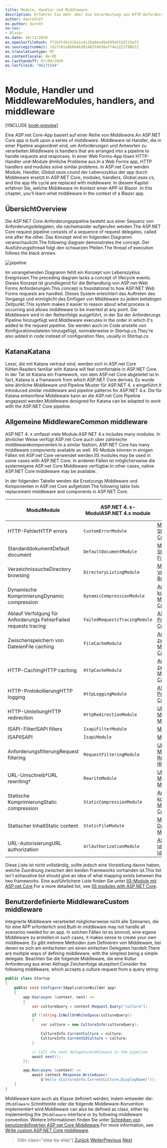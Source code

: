 ```yaml
---
title: Module, Handler und Middleware
description: Erfahren Sie mehr über die Verarbeitung von HTTP-Anforderungen mit Modulen, Handlern und Middleware.
author: danroth27
ms.author: daroth
no-loc:
- Blazor
ms.date: 10/11/2019
ms.openlocfilehash: ff2b3fd41316a1c8c20a0eed9a585e5fd2733af3
ms.sourcegitcommit: cb27c01a8b0b4630148374638aff4e2221f90b22
ms.translationtype: MT
ms.contentlocale: de-DE
ms.lasthandoff: 07/09/2020
ms.locfileid: "86173184"
---
```

# <a name="modules-handlers-and-middleware"></a><span data-ttu-id="811fa-103">Module, Handler und Middleware</span><span class="sxs-lookup"><span data-stu-id="811fa-103">Modules, handlers, and middleware</span></span>

[!INCLUDE [book-preview](../../../includes/book-preview.md)]

<span data-ttu-id="811fa-104">Eine ASP.net Core-App basiert auf einer Reihe von *Middleware*.</span><span class="sxs-lookup"><span data-stu-id="811fa-104">An ASP.NET Core app is built upon a series of *middleware*.</span></span> <span data-ttu-id="811fa-105">Middleware ist Handler, die in einer Pipeline angeordnet sind, um Anforderungen und Antworten zu verarbeiten.</span><span class="sxs-lookup"><span data-stu-id="811fa-105">Middleware is handlers that are arranged into a pipeline to handle requests and responses.</span></span> <span data-ttu-id="811fa-106">In einer Web Forms-App lösen HTTP-Handler und-Module ähnliche Probleme aus.</span><span class="sxs-lookup"><span data-stu-id="811fa-106">In a Web Forms app, HTTP handlers and modules solve similar problems.</span></span> <span data-ttu-id="811fa-107">In ASP.net Core werden Module, Handler, *Global.asax.cs*und der Lebenszyklus der app durch Middleware ersetzt.</span><span class="sxs-lookup"><span data-stu-id="811fa-107">In ASP.NET Core, modules, handlers, *Global.asax.cs*, and the app life cycle are replaced with middleware.</span></span> <span data-ttu-id="811fa-108">In diesem Kapitel erfahren Sie, welche Middleware im Kontext einer-APP ist Blazor .</span><span class="sxs-lookup"><span data-stu-id="811fa-108">In this chapter, you'll learn what middleware in the context of a Blazor app.</span></span>

## <a name="overview"></a><span data-ttu-id="811fa-109">Übersicht</span><span class="sxs-lookup"><span data-stu-id="811fa-109">Overview</span></span>

<span data-ttu-id="811fa-110">Die ASP.NET Core-Anforderungspipeline besteht aus einer Sequenz von Anforderungsdelegaten, die nacheinander aufgerufen werden.</span><span class="sxs-lookup"><span data-stu-id="811fa-110">The ASP.NET Core request pipeline consists of a sequence of request delegates, called one after the other.</span></span> <span data-ttu-id="811fa-111">Das Konzept wird im folgenden Diagramm veranschaulicht.</span><span class="sxs-lookup"><span data-stu-id="811fa-111">The following diagram demonstrates the concept.</span></span> <span data-ttu-id="811fa-112">Der Ausführungsthread folgt den schwarzen Pfeilen.</span><span class="sxs-lookup"><span data-stu-id="811fa-112">The thread of execution follows the black arrows.</span></span>

![pipeline](media/middleware/request-delegate-pipeline.png)

<span data-ttu-id="811fa-114">Im vorangehenden Diagramm fehlt ein Konzept von Lebenszyklus Ereignissen.</span><span class="sxs-lookup"><span data-stu-id="811fa-114">The preceding diagram lacks a concept of lifecycle events.</span></span> <span data-ttu-id="811fa-115">Dieses Konzept ist grundlegend für die Behandlung von ASP.net-Web Forms Anforderungen.</span><span class="sxs-lookup"><span data-stu-id="811fa-115">This concept is foundational to how ASP.NET Web Forms requests are handled.</span></span> <span data-ttu-id="811fa-116">Dieses System erleichtert das Auftreten des Vorgangs und ermöglicht das Einfügen von Middleware zu jedem beliebigen Zeitpunkt.</span><span class="sxs-lookup"><span data-stu-id="811fa-116">This system makes it easier to reason about what process is occurring and allows middleware to be inserted at any point.</span></span> <span data-ttu-id="811fa-117">Die Middleware wird in der Reihenfolge ausgeführt, in der Sie der Anforderungs Pipeline hinzugefügt wird.</span><span class="sxs-lookup"><span data-stu-id="811fa-117">Middleware executes in the order in which it's added to the request pipeline.</span></span> <span data-ttu-id="811fa-118">Sie werden auch im Code anstelle von Konfigurationsdateien hinzugefügt, normalerweise in *Startup.cs*.</span><span class="sxs-lookup"><span data-stu-id="811fa-118">They're also added in code instead of configuration files, usually in *Startup.cs*.</span></span>

## <a name="katana"></a><span data-ttu-id="811fa-119">Katana</span><span class="sxs-lookup"><span data-stu-id="811fa-119">Katana</span></span>

<span data-ttu-id="811fa-120">Leser, die mit Katana vertraut sind, werden sich in ASP.net Core fühlen.</span><span class="sxs-lookup"><span data-stu-id="811fa-120">Readers familiar with Katana will feel comfortable in ASP.NET Core.</span></span> <span data-ttu-id="811fa-121">In der Tat ist Katana ein Framework, von dem ASP.net Core abgeleitet ist.</span><span class="sxs-lookup"><span data-stu-id="811fa-121">In fact, Katana is a framework from which ASP.NET Core derives.</span></span> <span data-ttu-id="811fa-122">Es wurde eine ähnliche Middleware und Pipeline Muster für ASP.NET 4. x eingeführt.</span><span class="sxs-lookup"><span data-stu-id="811fa-122">It introduced similar middleware and pipeline patterns for ASP.NET 4.x.</span></span> <span data-ttu-id="811fa-123">Die für Katana entworfene Middleware kann an die ASP.net Core Pipeline angepasst werden.</span><span class="sxs-lookup"><span data-stu-id="811fa-123">Middleware designed for Katana can be adapted to work with the ASP.NET Core pipeline.</span></span>

## <a name="common-middleware"></a><span data-ttu-id="811fa-124">Allgemeine Middleware</span><span class="sxs-lookup"><span data-stu-id="811fa-124">Common middleware</span></span>

<span data-ttu-id="811fa-125">ASP.NET 4. x umfasst viele Module.</span><span class="sxs-lookup"><span data-stu-id="811fa-125">ASP.NET 4.x includes many modules.</span></span> <span data-ttu-id="811fa-126">In ähnlicher Weise verfügt ASP.net Core auch über zahlreiche middlewarekomponenten.</span><span class="sxs-lookup"><span data-stu-id="811fa-126">In a similar fashion, ASP.NET Core has many middleware components available as well.</span></span> <span data-ttu-id="811fa-127">IIS-Module können in einigen Fällen mit ASP.net Core verwendet werden.</span><span class="sxs-lookup"><span data-stu-id="811fa-127">IIS modules may be used in some cases with ASP.NET Core.</span></span> <span data-ttu-id="811fa-128">In anderen Fällen ist möglicherweise die systemeigene ASP.net Core Middleware verfügbar.</span><span class="sxs-lookup"><span data-stu-id="811fa-128">In other cases, native ASP.NET Core middleware may be available.</span></span>

<span data-ttu-id="811fa-129">In der folgenden Tabelle werden die Ersetzungs Middleware und Komponenten in ASP.net Core aufgelistet.</span><span class="sxs-lookup"><span data-stu-id="811fa-129">The following table lists replacement middleware and components in ASP.NET Core.</span></span>

|<span data-ttu-id="811fa-130">Modul</span><span class="sxs-lookup"><span data-stu-id="811fa-130">Module</span></span>                 |<span data-ttu-id="811fa-131">ASP.NET 4. x-Modul</span><span class="sxs-lookup"><span data-stu-id="811fa-131">ASP.NET 4.x module</span></span>           |<span data-ttu-id="811fa-132">ASP.net Core Option</span><span class="sxs-lookup"><span data-stu-id="811fa-132">ASP.NET Core option</span></span>|
|-----------------------|-----------------------------|-------------------|
|<span data-ttu-id="811fa-133">HTTP-Fehler</span><span class="sxs-lookup"><span data-stu-id="811fa-133">HTTP errors</span></span>            |`CustomErrorModule`          |[<span data-ttu-id="811fa-134">Middleware für Statuscodeseiten</span><span class="sxs-lookup"><span data-stu-id="811fa-134">Status Code Pages Middleware</span></span>](/aspnet/core/fundamentals/error-handling#usestatuscodepages)|
|<span data-ttu-id="811fa-135">Standarddokument</span><span class="sxs-lookup"><span data-stu-id="811fa-135">Default document</span></span>       |`DefaultDocumentModule`      |[<span data-ttu-id="811fa-136">Middleware für Standarddateien</span><span class="sxs-lookup"><span data-stu-id="811fa-136">Default Files Middleware</span></span>](/aspnet/core/fundamentals/static-files#serve-a-default-document)|
|<span data-ttu-id="811fa-137">Verzeichnissuche</span><span class="sxs-lookup"><span data-stu-id="811fa-137">Directory browsing</span></span>     |`DirectoryListingModule`     |[<span data-ttu-id="811fa-138">Middleware für Verzeichnissuche</span><span class="sxs-lookup"><span data-stu-id="811fa-138">Directory Browsing Middleware</span></span>](/aspnet/core/fundamentals/static-files#enable-directory-browsing)|
|<span data-ttu-id="811fa-139">Dynamische Komprimierung</span><span class="sxs-lookup"><span data-stu-id="811fa-139">Dynamic compression</span></span>    |`DynamicCompressionModule`   |[<span data-ttu-id="811fa-140">Antworten komprimierende Middleware</span><span class="sxs-lookup"><span data-stu-id="811fa-140">Response Compression Middleware</span></span>](/aspnet/core/performance/response-compression)|
|<span data-ttu-id="811fa-141">Ablauf Verfolgung für Anforderungs Fehler</span><span class="sxs-lookup"><span data-stu-id="811fa-141">Failed requests tracing</span></span>|`FailedRequestsTracingModule`|[<span data-ttu-id="811fa-142">ASP.NET Core-Protokollierung</span><span class="sxs-lookup"><span data-stu-id="811fa-142">ASP.NET Core Logging</span></span>](/aspnet/core/fundamentals/logging/index#tracesource-provider)|
|<span data-ttu-id="811fa-143">Zwischenspeichern von Dateien</span><span class="sxs-lookup"><span data-stu-id="811fa-143">File caching</span></span>           |`FileCacheModule`            |[<span data-ttu-id="811fa-144">Antworten zwischenspeichernde Middleware</span><span class="sxs-lookup"><span data-stu-id="811fa-144">Response Caching Middleware</span></span>](/aspnet/core/performance/caching/middleware)|
|<span data-ttu-id="811fa-145">HTTP-Caching</span><span class="sxs-lookup"><span data-stu-id="811fa-145">HTTP caching</span></span>           |`HttpCacheModule`            |[<span data-ttu-id="811fa-146">Antworten zwischenspeichernde Middleware</span><span class="sxs-lookup"><span data-stu-id="811fa-146">Response Caching Middleware</span></span>](/aspnet/core/performance/caching/middleware)|
|<span data-ttu-id="811fa-147">HTTP-Protokollierung</span><span class="sxs-lookup"><span data-stu-id="811fa-147">HTTP logging</span></span>           |`HttpLoggingModule`          |[<span data-ttu-id="811fa-148">ASP.NET Core-Protokollierung</span><span class="sxs-lookup"><span data-stu-id="811fa-148">ASP.NET Core Logging</span></span>](/aspnet/core/fundamentals/logging/index)|
|<span data-ttu-id="811fa-149">HTTP-Umleitung</span><span class="sxs-lookup"><span data-stu-id="811fa-149">HTTP redirection</span></span>       |`HttpRedirectionModule`      |[<span data-ttu-id="811fa-150">URL-umschreibende Middleware</span><span class="sxs-lookup"><span data-stu-id="811fa-150">URL Rewriting Middleware</span></span>](/aspnet/core/fundamentals/url-rewriting)|
|<span data-ttu-id="811fa-151">ISAPI-Filter</span><span class="sxs-lookup"><span data-stu-id="811fa-151">ISAPI filters</span></span>          |`IsapiFilterModule`          |[<span data-ttu-id="811fa-152">Middleware</span><span class="sxs-lookup"><span data-stu-id="811fa-152">Middleware</span></span>](/aspnet/core/fundamentals/middleware/index)|
|<span data-ttu-id="811fa-153">ISAPI</span><span class="sxs-lookup"><span data-stu-id="811fa-153">ISAPI</span></span>                  |`IsapiModule`                |[<span data-ttu-id="811fa-154">Middleware</span><span class="sxs-lookup"><span data-stu-id="811fa-154">Middleware</span></span>](/aspnet/core/fundamentals/middleware/index)|
|<span data-ttu-id="811fa-155">Anforderungsfilterung</span><span class="sxs-lookup"><span data-stu-id="811fa-155">Request filtering</span></span>      |`RequestFilteringModule`     |[<span data-ttu-id="811fa-156">URL-Umschreib Ende Middleware-iRule</span><span class="sxs-lookup"><span data-stu-id="811fa-156">URL Rewriting Middleware IRule</span></span>](/aspnet/core/fundamentals/url-rewriting#irule-based-rule)|
|<span data-ttu-id="811fa-157">URL-Umschreib&#8224;</span><span class="sxs-lookup"><span data-stu-id="811fa-157">URL rewriting&#8224;</span></span>   |`RewriteModule`              |[<span data-ttu-id="811fa-158">URL-umschreibende Middleware</span><span class="sxs-lookup"><span data-stu-id="811fa-158">URL Rewriting Middleware</span></span>](/aspnet/core/fundamentals/url-rewriting)|
|<span data-ttu-id="811fa-159">Statische Komprimierung</span><span class="sxs-lookup"><span data-stu-id="811fa-159">Static compression</span></span>     |`StaticCompressionModule`    |[<span data-ttu-id="811fa-160">Antworten komprimierende Middleware</span><span class="sxs-lookup"><span data-stu-id="811fa-160">Response Compression Middleware</span></span>](/aspnet/core/performance/response-compression)|
|<span data-ttu-id="811fa-161">Statischer Inhalt</span><span class="sxs-lookup"><span data-stu-id="811fa-161">Static content</span></span>         |`StaticFileModule`           |[<span data-ttu-id="811fa-162">Middleware für statische Dateien</span><span class="sxs-lookup"><span data-stu-id="811fa-162">Static File Middleware</span></span>](/aspnet/core/fundamentals/static-files)|
|<span data-ttu-id="811fa-163">URL-Autorisierung</span><span class="sxs-lookup"><span data-stu-id="811fa-163">URL authorization</span></span>      |`UrlAuthorizationModule`     |[<span data-ttu-id="811fa-164">ASP.NET Core-Identität</span><span class="sxs-lookup"><span data-stu-id="811fa-164">ASP.NET Core Identity</span></span>](/aspnet/core/security/authentication/identity)|

<span data-ttu-id="811fa-165">Diese Liste ist nicht vollständig, sollte jedoch eine Vorstellung davon haben, welche Zuordnung zwischen den beiden Frameworks vorhanden ist.</span><span class="sxs-lookup"><span data-stu-id="811fa-165">This list isn't exhaustive but should give an idea of what mapping exists between the two frameworks.</span></span> <span data-ttu-id="811fa-166">Eine ausführlichere Liste finden Sie unter [IIS-Module mit ASP.net Core](/aspnet/core/host-and-deploy/iis/modules).</span><span class="sxs-lookup"><span data-stu-id="811fa-166">For a more detailed list, see [IIS modules with ASP.NET Core](/aspnet/core/host-and-deploy/iis/modules).</span></span>

## <a name="custom-middleware"></a><span data-ttu-id="811fa-167">Benutzerdefinierte Middleware</span><span class="sxs-lookup"><span data-stu-id="811fa-167">Custom middleware</span></span>

<span data-ttu-id="811fa-168">Integrierte Middleware verarbeitet möglicherweise nicht alle Szenarien, die für eine APP erforderlich sind.</span><span class="sxs-lookup"><span data-stu-id="811fa-168">Built-in middleware may not handle all scenarios needed for an app.</span></span> <span data-ttu-id="811fa-169">In solchen Fällen ist es sinnvoll, eine eigene Middleware zu erstellen.</span><span class="sxs-lookup"><span data-stu-id="811fa-169">In such cases, it makes sense to create your own middleware.</span></span> <span data-ttu-id="811fa-170">Es gibt mehrere Methoden zum Definieren von Middleware, bei denen es sich am einfachsten um einen einfachen Delegaten handelt.</span><span class="sxs-lookup"><span data-stu-id="811fa-170">There are multiple ways of defining middleware, with the simplest being a simple delegate.</span></span> <span data-ttu-id="811fa-171">Beachten Sie die folgende Middleware, die eine Kultur Anforderung aus einer Abfrage Zeichenfolge akzeptiert:</span><span class="sxs-lookup"><span data-stu-id="811fa-171">Consider the following middleware, which accepts a culture request from a query string:</span></span>

```csharp
public class Startup
{
    public void Configure(IApplicationBuilder app)
    {
        app.Use(async (context, next) =>
        {
            var cultureQuery = context.Request.Query["culture"];

            if (!string.IsNullOrWhiteSpace(cultureQuery))
            {
                var culture = new CultureInfo(cultureQuery);

                CultureInfo.CurrentCulture = culture;
                CultureInfo.CurrentUICulture = culture;
            }

            // Call the next delegate/middleware in the pipeline
            await next();
        });

        app.Run(async (context) =>
            await context.Response.WriteAsync(
                $"Hello {CultureInfo.CurrentCulture.DisplayName}"));
    }
}
```

<span data-ttu-id="811fa-172">Middleware kann auch als Klasse definiert werden, indem entweder die- `IMiddleware` Schnittstelle oder die folgende Middleware-Konvention implementiert wird.</span><span class="sxs-lookup"><span data-stu-id="811fa-172">Middleware can also be defined as class, either by implementing the `IMiddleware` interface or by following middleware convention.</span></span> <span data-ttu-id="811fa-173">Weitere Informationen finden Sie unter [Schreiben von benutzerdefinierten ASP.net Core Middleware](/aspnet/core/fundamentals/middleware/write).</span><span class="sxs-lookup"><span data-stu-id="811fa-173">For more information, see [Write custom ASP.NET Core middleware](/aspnet/core/fundamentals/middleware/write).</span></span>

>[!div class="step-by-step"]
><span data-ttu-id="811fa-174">[Zurück](data.md)
>[Weiter](config.md)</span><span class="sxs-lookup"><span data-stu-id="811fa-174">[Previous](data.md)
[Next](config.md)</span></span>
